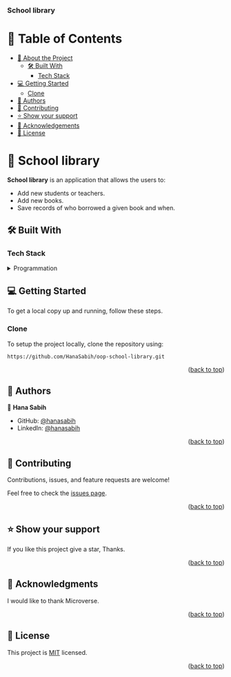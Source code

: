 <a name="readme-top"></a>




  <h3><b>School library</b></h3>

</div>

<!-- TABLE OF CONTENTS -->

# 📗 Table of Contents

- [📖 About the Project](#about-project)
  - [🛠️ Built With](#built-with)
    - [Tech Stack](#tech-stack)
- [💻 Getting Started](#getting-started)
  - [Clone](#clone)
- [👥 Authors](#authors)
- [🤝 Contributing](#contributing)
- [⭐ Show your support](#support)
- [🙏 Acknowledgements](#acknowledgements)
- [📝 License](#license)

<!-- PROJECT DESCRIPTION -->

# 📖 School library <a name="about-project"></a>

**School library** is an application that allows the users to:

- Add new students or teachers.
- Add new books.
- Save records of who borrowed a given book and when.

## 🛠️ Built With <a name="built-with"></a>

### Tech Stack <a name="tech-stack"></a>

<details>
  <summary>Programmation</summary>
  <ul>
    <li><a href="https://gorails.com/setup/windows/10#ruby">Ruby</a></li>
  </ul>
</details>

<!-- GETTING STARTED -->

## 💻 Getting Started <a name="getting-started"></a>

To get a local copy up and running, follow these steps.

### Clone <a name="clone"></a>

To setup the project locally, clone the repository using:

`https://github.com/HanaSabih/oop-school-library.git`

<p align="right">(<a href="#readme-top">back to top</a>)</p>

<!-- AUTHORS -->

## 👥 Authors <a name="authors"></a>

👤 **Hana Sabih**

- GitHub: [@hanasabih](https://github.com/HanaSabih)
- LinkedIn: [@hanasabih](https://www.linkedin.com/in/hana-sabih/)

<p align="right">(<a href="#readme-top">back to top</a>)</p>

<!-- CONTRIBUTING -->

## 🤝 Contributing <a name="contributing"></a>

Contributions, issues, and feature requests are welcome!

Feel free to check the [issues page](../../issues/).

<p align="right">(<a href="#readme-top">back to top</a>)</p>

<!-- SUPPORT -->

## ⭐ Show your support <a name="support"></a>

If you like this project give a star, Thanks.

<p align="right">(<a href="#readme-top">back to top</a>)</p>

<!-- ACKNOWLEDGEMENTS -->

## 🙏 Acknowledgments <a name="acknowledgements"></a>

I would like to thank Microverse.

<p align="right">(<a href="#readme-top">back to top</a>)</p>

<!-- LICENSE -->

## 📝 License <a name="license"></a>

This project is [MIT](./LICENSE) licensed.

<p align="right">(<a href="#readme-top">back to top</a>)</p>